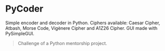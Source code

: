 # PyCoder

Simple encoder and decoder in Python. Ciphers available: Caesar Cipher, Atbash, Morse Code, Vigènere Cipher and A1Z26 Cipher. GUI made with PySimpleGUI.

> Challenge of a Python mentorship project.
